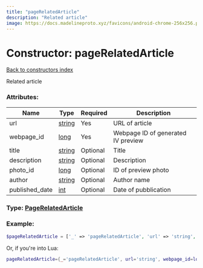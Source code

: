 ```yaml
---
title: "pageRelatedArticle"
description: "Related article"
image: https://docs.madelineproto.xyz/favicons/android-chrome-256x256.png
---
```

# Constructor: pageRelatedArticle  
[Back to constructors index](index.md)



Related article

### Attributes:

| Name     |    Type       | Required | Description |
|----------|---------------|----------|-------------|
|url|[string](../types/string.md) | Yes|URL of article|
|webpage\_id|[long](../types/long.md) | Yes|Webpage ID of generated IV preview|
|title|[string](../types/string.md) | Optional|Title|
|description|[string](../types/string.md) | Optional|Description|
|photo\_id|[long](../types/long.md) | Optional|ID of preview photo|
|author|[string](../types/string.md) | Optional|Author name|
|published\_date|[int](../types/int.md) | Optional|Date of pubblication|



### Type: [PageRelatedArticle](../types/PageRelatedArticle.md)


### Example:

```php
$pageRelatedArticle = ['_' => 'pageRelatedArticle', 'url' => 'string', 'webpage_id' => long, 'title' => 'string', 'description' => 'string', 'photo_id' => long, 'author' => 'string', 'published_date' => int];
```  


Or, if you're into Lua:

```lua
pageRelatedArticle={_='pageRelatedArticle', url='string', webpage_id=long, title='string', description='string', photo_id=long, author='string', published_date=int}

```


